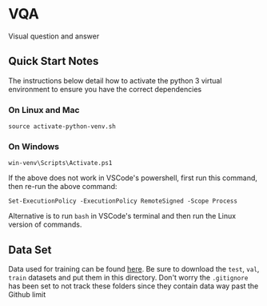 # VQA
Visual question and answer

## Quick Start Notes
The instructions below detail how to activate the python 3 virtual environment
to ensure you have the correct dependencies
### On Linux and Mac
```
source activate-python-venv.sh
```


### On Windows
```
win-venv\Scripts\Activate.ps1
```
If the above does not work in VSCode's powershell, first run this command, then re-run
the above command:
```
Set-ExecutionPolicy -ExecutionPolicy RemoteSigned -Scope Process
```
Alternative is to run `bash` in VSCode's terminal and then run the Linux version of commands.

## Data Set
Data used for training can be found [here](https://vizwiz.org/tasks-and-datasets/vqa/). 
Be sure to download the `test`, `val`, `train` datasets and put them in this 
directory. Don't worry the `.gitignore` has been set to not track these 
folders since they contain data way past the Github limit

